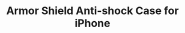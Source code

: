 ---
layout: project
title: "Armor Shield Anti-shock Case for iPhone"
client: "Zuslab"
year: "2017"
sector: "Consumer electronics, mobile accessories"
description: "A sleek, urban rugged protective case for iPhone"
brief: "Zuslab approached Keydesign to redesign their popular Armor Shield case, to refresh the styling and reduce the cost of the current multi-part construction."
solution: "Using Zuslab’s visual brand language, Keydesign designed a two-part case with various textures to highlight the functional elements of the rugged design. The new design resulted in reduced manufacturing time and lowered material costs."
services:
 - "design research"
 - "ideation"
 - "branding consistency"
 - "3D CAD modeling"
 - "surfacing"
 - "color"
 - "material"
 - "finish selection (CMF)"
 - "collaboration with engineers and developers"
 - "manufacturing support"
link: "https://www.zuslab.com/copy-of-red-ix-armor-shield-anti-s"
main_image: "/assets/images/projects/zuslab__armor_shield_anti_shock_case_iphone/h_w_Zuslab.jpg"
images:
 - "/assets/images/projects/zuslab__armor_shield_anti_shock_case_iphone/p_w_Zuslab_01.jpg"
 - "/assets/images/projects/zuslab__armor_shield_anti_shock_case_iphone/p_w_Zuslab_02.jpg"
 - "/assets/images/projects/zuslab__armor_shield_anti_shock_case_iphone/p_w_Zuslab_03.jpg"
 - "/assets/images/projects/zuslab__armor_shield_anti_shock_case_iphone/p_w_Zuslab_04.jpg"
permalink: /zuslab__armor_shield_anti_shock_case_iphone/
---